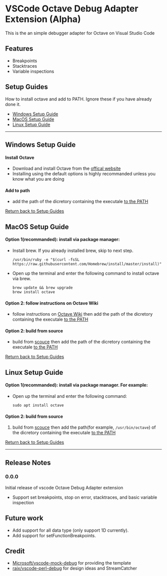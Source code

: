 # VSCode Octave Debug Adapter Extension (Alpha)

This is the an simple debugger adapter for Octave on Visual Studio Code

## Features

* Breakpoints
* Stacktraces
* Variable inspections

## Setup Guides
How to install octave and add to PATH. Ignore these if you have already done it.
* [Windows Setup Guide](#windows-setup-guide)
* [MacOS Setup Guide](#macos-setup-guide)
* [Linux Setup Guide](#linux-setup-guide)

---

## Windows Setup Guide

#### Install Octave

* Download and install Octave from the [offical website](https://www.gnu.org/software/octave/download.html)
* Installing using the default options is highly recommanded unless you know what you are doing

#### Add to path

* add the path of the dicretory containing the executale [to the PATH](https://stackoverflow.com/a/44272417/6438359)

[Return back to Setup Guides](#setup-guides)


## MacOS Setup Guide

#### Option 1(recommanded): install via package manager:

* Install brew. If you already installed brew, skip to next step.
    ```
    /usr/bin/ruby -e "$(curl -fsSL https://raw.githubusercontent.com/Homebrew/install/master/install)"
    ```

* Open up the terminal and enter the following command to install octave via brew.
    ```
    brew update && brew upgrade
    brew install octave
    ```

#### Option 2: follow instructions on Octave Wiki 
* follow instructions on [Octave Wiki](https://wiki.octave.org/Octave_for_macOS) then add the path of the dicretory containing the executale [to the PATH](https://stackoverflow.com/a/22465399/6438359)

#### Option 2: build from source
* build from [scouce](https://www.gnu.org/software/octave/download.html) then add the path of the dicretory containing the executale [to the PATH](https://stackoverflow.com/a/22465399/6438359)

[Return back to Setup Guides](#setup-guides)


## Linux Setup Guide

#### Option 1(recommanded): install via package manager. For example:

* Open up the terminal and enter the following command:
  ```
  sudo apt install octave
  ```

#### Option 2: build from source
1. build from [scouce](https://www.gnu.org/software/octave/download.html) then add the path(for example, `/usr/bin/octave`) of the dicretory containing the executale [to the PATH](https://stackoverflow.com/a/14638025/6438359)

[Return back to Setup Guides](#setup-guides)

---


## Release Notes

### 0.0.0

Initial release of vscode Octave Debug Adapter extension
* Support set breakpoints, stop on error, stacktraces, and basic variable inspection

## Future work

* Add support for all data type (only support 1D currently).
* Add support for setFunctionBreakpoints.

## Credit

* [Microsoft/vscode-mock-debug](https://github.com/Microsoft/vscode-mock-debug) for providing the template
* [raix/vscode-perl-debug](https://github.com/raix/vscode-perl-debug) for design ideas and StreamCatcher
